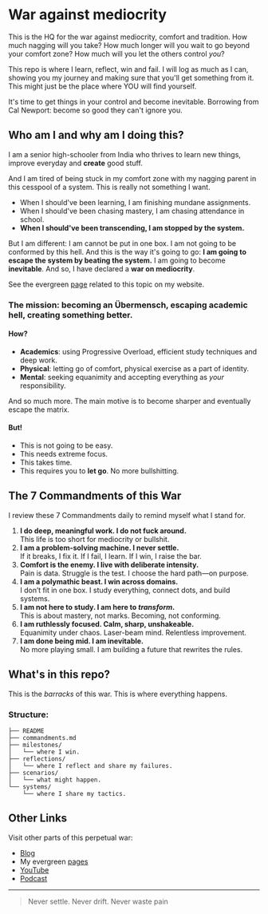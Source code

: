 # War against mediocrity
This is the HQ for the war against mediocrity, comfort and tradition. How much nagging will you take? How much longer will you wait to go beyond your comfort zone? How much will you let the others control *you*? 

This repo is where I learn, reflect, win and fail. I will log as much as I can, showing you my journey and making sure that you'll get something from it. This might just be the place where YOU will find yourself. 

It's time to get things in your control and become inevitable. Borrowing from Cal Newport: become so good they can't ignore you.
## Who am I and why am I doing this?
I am a senior high-schooler from India who thrives to learn new things, improve everyday and **create** good stuff. 

And I am tired of being stuck in my comfort zone with my nagging parent in this cesspool of a system. This is really not something I want.

- When I should've been learning, I am finishing mundane assignments.
- When I should've been chasing mastery, I am chasing attendance in school.
- **When I should've been transcending, I am stopped by the system.**

But I am different: I am cannot be put in one box. I am not going to be conformed by this hell. And this is the way it's going to go: **I am going to escape the system by beating the system.** I am going to become **inevitable**. And so, I have declared a **war on mediocrity**.

See the evergreen [page](https:nibirsan.org/war) related to this topic on my website.
### The mission: becoming an Übermensch, escaping academic hell, creating something better.

#### How?
- **Academics**: using Progressive Overload, efficient study techniques and deep work.
- **Physical**: letting go of comfort, physical exercise as a part of identity.
- **Mental**: seeking equanimity and accepting everything as *your* responsibility.

And so much more. The main motive is to become sharper and eventually escape the matrix.
#### But!
- This is not going to be easy.
- This needs extreme focus.
- This takes time.
- This requires you to **let go**. No more bullshitting.
## The 7 Commandments of this War 
I review these 7 Commandments daily to remind myself what I stand for.

1. **I do deep, meaningful work. I do not fuck around.**  
    This life is too short for mediocrity or bullshit.
2. **I am a problem-solving machine. I never settle.**  
    If it breaks, I fix it. If I fail, I learn. If I win, I raise the bar.
3. **Comfort is the enemy. I live with deliberate intensity.**  
    Pain is data. Struggle is the test. I choose the hard path—on purpose.
4. **I am a polymathic beast. I win across domains.**  
    I don’t fit in one box. I study everything, connect dots, and build systems.
5. **I am not here to study. I am here to _transform_.**  
    This is about mastery, not marks. Becoming, not conforming.
6. **I am ruthlessly focused. Calm, sharp, unshakeable.**  
    Equanimity under chaos. Laser-beam mind. Relentless improvement.
7. **I am done being mid. I am inevitable.**  
    No more playing small. I am building a future that rewrites the rules.
## What's in this repo?
This is the *barracks* of this war. This is where everything happens.
### Structure:
```
├── README
├── commandments.md
├── milestones/
│   └── where I win.
├── reflections/
│   └── where I reflect and share my failures.
├── scenarios/
│   └── what might happen.
└── systems/
    └── where I share my tactics.
```
## Other Links
Visit other parts of this perpetual war:
- [Blog](https://nibirsan.org/blog/)
- My evergreen [pages](https://nibirsan.org/pages/)
- [YouTube](https://www.youtube.com/@nibirsankar)
- [Podcast](https://nibirsan.org/podcast)

---

> Never settle. Never drift. Never waste pain